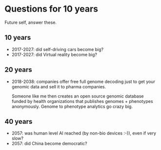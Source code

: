 # Questions for 10 years

Future self, answer these.

## 10 years

- 2017-2027: did self-driving cars become big?
- 2017-2027: did Virtual reality become big?

## 20 years

-   2018-2038: companies offer free full genome decoding just to get your genomic data and sell it to pharma companies.

    Someone like me then creates an open source genomic database funded by health organizations that publishes genomes + phenotypes anonymously. Genome to phenotype analytics go crazy big.

## 40 years

- 2057: was human level AI reached (by non-bio devices :-)), even if very slow?
- 2057: did China become democratic?
